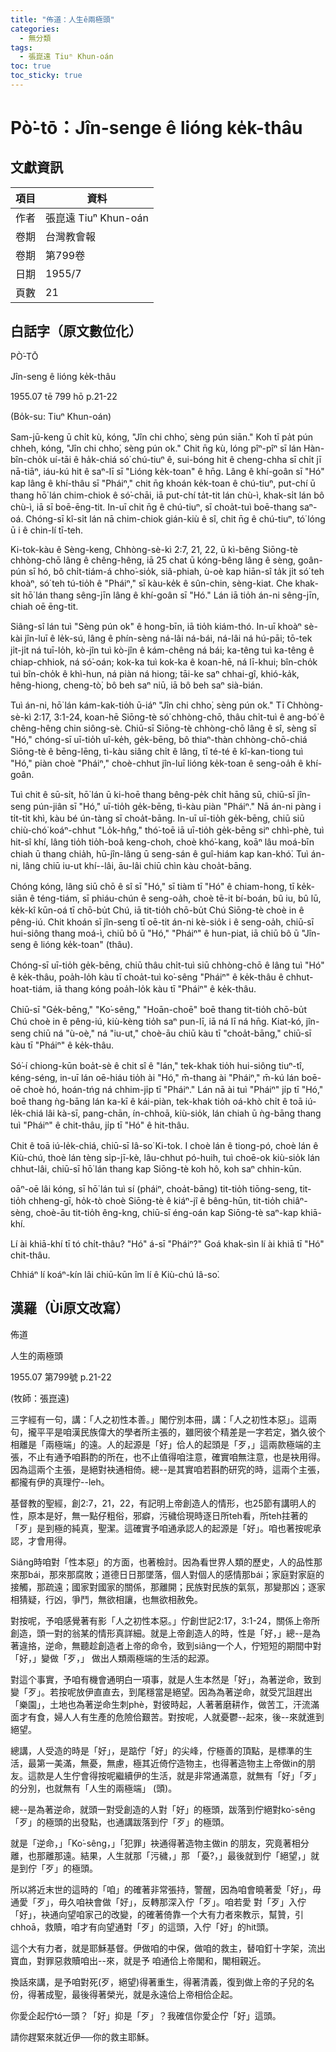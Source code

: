 ```yaml
---
title: "佈道：人生ê兩極頭"
categories:
  - 無分類
tags:
  - 張崑遠 Tiuⁿ Khun-oán
toc: true
toc_sticky: true
---
```


# Pò͘-tō：Jîn-senge ê lióng ke̍k-thâu

## 文獻資訊

| 項目 | 資料 |
|---|---|
| 作者 | 張崑遠 Tiuⁿ Khun-oán |
| 卷期 | 台灣教會報 |
| 卷期 | 第799卷 |
| 日期 | 1955/7 |
| 頁數 | 21 |

## 白話字（原文數位化）

PÒ͘-TŌ

Jîn-seng ê lióng ke̍k-thâu

1955.07 tē 799 hō p.21-22

(Bo̍k-su: Tiuⁿ Khun-oán)

Sam-jū-keng ū chi̍t kù, kóng, "Jîn chi chho͘, sèng pún siān." Koh tī pa̍t pún chheh, kóng, "Jîn chi chho͘, sèng pún ok." Chit n̄g kù, lóng pîⁿ-pîⁿ sī lán Hàn-bîn-cho̍k uí-tāi ê ha̍k-chiá só͘ chú-tiuⁿ ê, sui-bóng hit ê cheng-chha sī chi̍t jī nā-tiāⁿ, iáu-kú hit ê saⁿ-lī sī "Lióng ke̍k-toan" ê hn̄g. Lâng ê khí-goân sī "Hó" kap lâng ê khí-thâu sī "Pháiⁿ," chit n̄g khoán ke̍k-toan ê chú-tiuⁿ, put-chí ū thang hō͘ lán chim-chiok ê só͘-chāi, iā put-chí ta̍t-tit lán chù-ì, khak-si̍t lán bô chù-ì, iā sī boē-ēng-tit. In-uī chit n̄g ê chú-tiuⁿ, sī choa̍t-tuì boē-thang saⁿ-oá. Chóng-sī kî-si̍t lán nā chim-chiok gián-kiù ê sî, chit n̄g ê chú-tiuⁿ, tó͘ lóng ū i ê chin-lí tī-teh.

Ki-tok-kàu ê Sèng-keng, Chhòng-sè-kì 2:7, 21, 22, ū kì-bêng Siōng-tè chhòng-chō lâng ê chêng-hêng, iā 25 chat ū kóng-bêng lâng ê sèng, goân-pún sī hó, bô chi̍t-tiám-á chho͘-sio̍k, siâ-phiah, ù-oè kap hiān-sî ta̍k ji̍t só͘ teh khoàⁿ, só͘ teh tú-tio̍h ê "Pháiⁿ," sī kàu-ke̍k ê sûn-chin, sèng-kiat. Che khak-si̍t hō͘ lán thang sêng-jīn lâng ê khí-goân sī "Hó." Lán iā tio̍h án-ni sêng-jīn, chiah oē ēng-tit.

Siâng-sî lán tuì "Sèng pún ok" ê hong-bīn, iā tio̍h kiám-thó. In-uī khoàⁿ sè-kài jîn-luī ê le̍k-sú, lâng ê phín-sèng ná-lâi ná-bái, ná-lâi ná hú-pāi; tō-tek ji̍t-ji̍t ná tuī-lo̍h, kò-jîn tuì kò-jîn ê kám-chêng ná bái; ka-têng tuì ka-têng ê chiap-chhiok, ná só͘-oán; kok-ka tuì kok-ka ê koan-hē, ná lī-khui; bîn-cho̍k tuì bîn-cho̍k ê khì-hun, ná piàn ná hiong; tāi-ke saⁿ chhai-gî, khió-ka̍k, hêng-hiong, cheng-tò͘, bô beh saⁿ niū, iā bô beh saⁿ sià-bián.

Tuì án-ni, hō͘ lán kám-kak-tio̍h ū-iáⁿ "Jîn chi chho͘, sèng pún ok." Tī Chhòng-sè-kì 2:17, 3:1-24, koan-hē Siōng-tè só͘ chhòng-chō, thâu chi̍t-tuì ê ang-bó͘ ê chêng-hêng chin siông-sè. Chiū-sī Siōng-tè chhòng-chō lâng ê sî, sèng sī "Hó," chóng-sī uī-tio̍h uî-ke̍h, ge̍k-bēng, bô thiaⁿ-thàn chhòng-chō-chiá Siōng-tè ê bēng-lēng, tì-kàu siâng chi̍t ê lâng, tī té-té ê kî-kan-tiong tuì "Hó," piàn choè "Pháiⁿ," choè-chhut jîn-luī lióng ke̍k-toan ê seng-oa̍h ê khí-goân.

Tuì chit ê sū-si̍t, hō͘ lán ū ki-hoē thang bêng-pe̍k chi̍t hāng sū, chiū-sī jîn-seng pún-jiân sī "Hó," uī-tio̍h ge̍k-bēng, tì-kàu piàn "Pháiⁿ." Nā án-ni pàng i ti̍t-ti̍t khì, kàu bé ún-tàng sī choa̍t-bāng. In-uī uī-tio̍h ge̍k-bēng, chiū siū chiù-chó͘ koáⁿ-chhut "Lo̍k-hn̂g," thó͘-toē iā uī-tio̍h ge̍k-bēng siⁿ chhì-phè, tuì hit-sî khí, lâng tio̍h tio̍h-boâ keng-choh, choè khó͘-kang, koāⁿ lâu moá-bīn chiah ū thang chia̍h, hū-jîn-lâng ū seng-sán ê guî-hiám kap kan-khó͘. Tuì án-ni, lâng chiū iu-ut khí--lâi, āu-lâi chiū chìn kàu choa̍t-bāng.

Chóng kóng, lâng siū chō ê sî sī "Hó," sī tiàm tī "Hó" ê chiam-hong, tī ke̍k-siān ê téng-tiám, sī phiáu-chún ê seng-oa̍h, choè tē-it bí-boán, bû iu, bû lū, ke̍k-kî kūn-oá tī chō-bu̍t Chú, iā tit-tio̍h chō-bu̍t Chú Siōng-tè choè in ê pêng-iú. Chit khoán sī jîn-seng tī oē-tit án-ni kè-sio̍k i ê seng-oa̍h, chiū-sī hui-siông thang moá-ì, chiū bô ū "Hó," "Pháiⁿ" ê hun-piat, iā chiū bô ū "Jîn-seng ê lióng ke̍k-toan" (thâu).

Chóng-sī uī-tio̍h ge̍k-bēng, chiū thâu chi̍t-tuì siū chhòng-chō ê lâng tuì "Hó" ê ke̍k-thâu, poa̍h-lo̍h kàu tī choa̍t-tuì ko͘-sêng "Pháiⁿ" ê ke̍k-thâu ê chhut-hoat-tiám, iā thang kóng poa̍h-lo̍k kàu tī "Pháiⁿ" ê ke̍k-thâu.

Chiū-sī "Ge̍k-bēng," "Ko͘-sêng," "Hoān-choē" boē thang tit-tio̍h chō-bu̍t Chú choè in ê pêng-iú, kiù-kèng tio̍h saⁿ pun-lī, iā ná lī ná hn̄g. Kiat-kó, jîn-seng chiū ná "ù-oè," ná "iu-ut," choè-āu chiū kàu tī "choa̍t-bāng," chiū-sī kàu tī "Pháiⁿ" ê ke̍k-thâu.

Só͘-í chiong-kūn boa̍t-sè ê chit sî ê "lán," tek-khak tio̍h hui-siông tiuⁿ-tî, kéng-séng, in-uī lán oē-hiáu tio̍h ài "Hó," m̄-thang ài "Pháiⁿ," m̄-kú lán boē-oē choè hó, hoán-tńg ná chhim-ji̍p tī "Pháiⁿ." Lán nā ài tuì "Pháiⁿ" ji̍p tī "Hó," boē thang ǹg-bāng lán ka-kī ê kái-piàn, tek-khak tio̍h oá-khò chi̍t ê toā iú-le̍k-chiá lâi kà-sī, pang-chān, ín-chhoā, kiù-sio̍k, lán chiah ū ǹg-bāng thang tuì "Pháiⁿ" ê chit-thâu, ji̍p tī "Hó" ê hit-thâu.

Chit ê toā iú-le̍k-chiá, chiū-sī Iâ-so͘ Ki-tok. I choè lán ê tiong-pó, choè lán ê Kiù-chú, thoè lán tèng si̍p-jī-kè, lâu-chhut pó-huih, tuì choē-ok kiù-sio̍k lán chhut-lâi, chiū-sī hō͘ lán thang kap Siōng-tè koh hô, koh saⁿ chhin-kūn.

oāⁿ-oē lâi kóng, sī hō͘ lán tuì sí (pháiⁿ, choa̍t-bāng) tit-tio̍h tiōng-seng, tit-tio̍h chheng-gī, ho̍k-tò choè Siōng-tè ê kiáⁿ-jî ê bêng-hūn, tit-tio̍h chiâⁿ-sèng, choè-āu tit-tio̍h êng-kng, chiū-sī éng-oán kap Siōng-tè saⁿ-kap khiā-khí.

Lí ài khiā-khí tī tó chi̍t-thâu? "Hó" á-sī "Pháiⁿ?" Goá khak-sìn lí ài khiā tī "Hó" chit-thâu.

Chhiáⁿ lí koáⁿ-kín lâi chiū-kūn îm lí ê Kiù-chú Iâ-so͘.

## 漢羅（Ùi原文改寫）

佈道

人生的兩極頭

1955.07 第799號 p.21-22

(牧師：張崑遠)

三字經有一句，講：「人之初性本善。」閣佇別本冊，講：「人之初性本惡」。這兩句，攏平平是咱漢民族偉大的學者所主張的，雖罔彼个精差是一字若定，猶久彼个相離是「兩極端」的遠。人的起源是「好」佮人的起頭是「歹，」這兩款極端的主張，不止有通予咱斟酌的所在，也不止值得咱注意，確實咱無注意，也是袂用得。因為這兩个主張，是絕對袂通相倚。總--是其實咱若斟酌研究的時，這兩个主張，都攏有伊的真理佇--leh。

基督教的聖經，創2:7，21，22，有記明上帝創造人的情形，也25節有講明人的性，原本是好，無一點仔粗俗，邪癖，污穢佮現時逐日所teh看，所teh拄著的「歹」是到極的純真，聖潔。這確實予咱通承認人的起源是「好」。咱也著按呢承認，才會用得。

Siâng時咱對「性本惡」的方面，也著檢討。因為看世界人類的歷史，人的品性那來那bái，那來那腐敗；道德日日那墜落，個人對個人的感情那bái；家庭對家庭的接觸，那疏遠；國家對國家的關係，那離開；民族對民族的氣氛，那變那凶；逐家相猜疑，行凶，爭鬥，無欲相讓，也無欲相赦免。

對按呢，予咱感覺著有影「人之初性本惡。」佇創世記2:17，3:1-24，關係上帝所創造，頭一對的翁某的情形真詳細。就是上帝創造人的時，性是「好，」總--是為著違挌，逆命，無聽趁創造者上帝的命令，致到siâng一个人，佇短短的期間中對「好，」變做「歹，」 做出人類兩極端的生活的起源。

對這个事實，予咱有機會通明白一項事，就是人生本然是「好」，為著逆命，致到變「歹」。若按呢放伊直直去，到尾穩當是絕望。因為為著逆命，就受咒詛趕出「樂園」，土地也為著逆命生刺phè，對彼時起，人著著磨耕作，做苦工，汗流滿面才有食，婦人人有生產的危險佮艱苦。對按呢，人就憂鬱--起來，後--來就進到絕望。

總講，人受造的時是「好」，是踮佇「好」的尖峰，佇極善的頂點，是標準的生活，最第一美滿，無憂，無慮，極其近倚佇造物主，也得著造物主上帝做in的朋友。這款是人生佇會得按呢繼續伊的生活，就是非常通滿意，就無有「好」「歹」的分別，也就無有「人生的兩極端」 (頭)。

總--是為著逆命，就頭一對受創造的人對「好」的極頭，跋落到佇絕對ko͘-sêng「歹」的極頭的出發點，也通講跋落到佇「歹」的極頭。

就是「逆命，」「Ko͘-sêng，」「犯罪」袂通得著造物主做in 的朋友，究竟著相分離，也那離那遠。結果，人生就那「污穢，」那 「憂?，」最後就到佇「絕望，」就是到佇「歹」的極頭。

所以將近末世的這時的「咱」的確著非常張持，警醒，因為咱會曉著愛「好」，毋通愛「歹」，毋久咱袂會做「好」，反轉那深入佇「歹」。咱若愛 對「歹」入佇「好」，袂通向望咱家己的改變，的確著倚靠一个大有力者來教示，幫贊，引chhoā，救贖，咱才有向望通對「歹」的這頭，入佇「好」的hit頭。

這个大有力者，就是耶穌基督。伊做咱的中保，做咱的救主，替咱釘十字架，流出寶血，對罪惡救贖咱出--來，就是予 咱通佮上帝閣和，閣相親近。

換話來講，是予咱對死(歹，絕望)得著重生，得著清義，復到做上帝的子兒的名份，得著成聖，最後得著榮光，就是永遠佮上帝相佮企起。

你愛企起佇tó一頭？「好」抑是「歹」？我確信你愛企佇「好」這頭。

請你趕緊來就近伊──你的救主耶穌。
